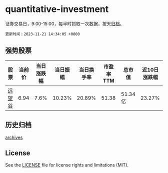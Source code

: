 # quantitative-investment

证券交易日，9:00-15:00，每半时抓取一次数据，按天[归档](archives)。

`更新时间：2023-11-21 14:34:05 +0800`

## 强势股票

|股票|当前价|当日涨跌幅|当日振幅|当日换手率|市盈率TTM|总市值|近10日涨跌幅|
|----|----|----|----|----|----|----|----|
|[远望谷](https://xueqiu.com/S/SZ002161)|6.94|7.6%|10.23%|20.89%|51.38|51.34亿|23.27%|

## 历史归档

[archives](archives)

## License

See the [LICENSE](LICENSE) file for license rights and limitations (MIT).